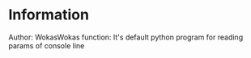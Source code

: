 # Information
Author: WokasWokas
function: It's default python program for reading params of console line
